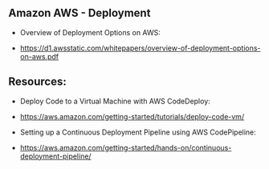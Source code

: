 ## Amazon AWS - Deployment

* Overview of Deployment Options on AWS:
- https://d1.awsstatic.com/whitepapers/overview-of-deployment-options-on-aws.pdf

## Resources:

* Deploy Code to a Virtual Machine with AWS CodeDeploy:
- https://aws.amazon.com/getting-started/tutorials/deploy-code-vm/

* Setting up a Continuous Deployment Pipeline using AWS CodePipeline:
- https://aws.amazon.com/getting-started/hands-on/continuous-deployment-pipeline/

